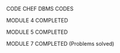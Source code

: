CODE CHEF DBMS  CODES

MODULE 4 COMPLETED 

MODULE 5 COMPLETED 

MODULE 7 COMPLETED   (Problems solved)
